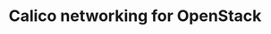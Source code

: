 ---
title: Calico networking for OpenStack
show_read_time: false
canonical_url: 'https://docs.projectcalico.org/v3.9/networking/openstack/index'
---